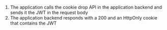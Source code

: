 1. The application calls the cookie drop API in the application backend and sends it the JWT in the request body
1. The application backend responds with a 200 and an HttpOnly cookie that contains the JWT